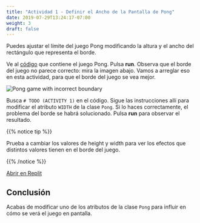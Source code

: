```yaml
---
title: "Actividad 1 - Definir el Ancho de la Pantalla de Pong"
date: 2019-07-29T13:24:17-07:00
weight: 3
draft: false
---
```


Puedes ajustar el límite del juego Pong modificando la altura y el ancho del rectángulo que representa el borde.

Ve al <a href="https://replit.com/@nuevofoundation/PongLessonStudent?v=1" target="_blank">código</a> que contiene el juego Pong. Pulsa **run**. Observa que el borde del juego no parece correcto: mira la imagen abajo. Vamos a arreglar eso en esta actividad, para que el borde del juego se vea mejor.

![Pong game with incorrect boundary](../media/width-highlight.png)

Busca `# TODO (ACTIVITY 1)` en el código. Sigue las instrucciones allí para modificar el atributo `WIDTH` de la clase `Pong`. Si lo haces correctamente, el problema del borde se habrá solucionado. Pulsa **run** para observar el resultado.

{{% notice tip %}}

Prueba a cambiar los valores de height y width para ver los efectos que distintos valores tienen en el borde del juego.

{{% /notice %}}

<a class="my-2 mx-4 btn btn-info" href="https://replit.com/@nuevofoundation/PongLessonStudent" target="_blank">Abrir en Replit</a>

## Conclusión

Acabas de modificar uno de los atributos de la clase `Pong` para influir en cómo se verá el juego en pantalla. 